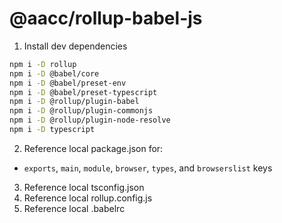 # @aacc/rollup-babel-js

1. Install dev dependencies

```sh
npm i -D rollup
npm i -D @babel/core
npm i -D @babel/preset-env
npm i -D @babel/preset-typescript
npm i -D @rollup/plugin-babel
npm i -D @rollup/plugin-commonjs
npm i -D @rollup/plugin-node-resolve
npm i -D typescript
```

2. Reference local package.json for:

- `exports`, `main`, `module`, `browser`, `types`, and `browserslist` keys

3. Reference local tsconfig.json
4. Reference local rollup.config.js
5. Reference local .babelrc
